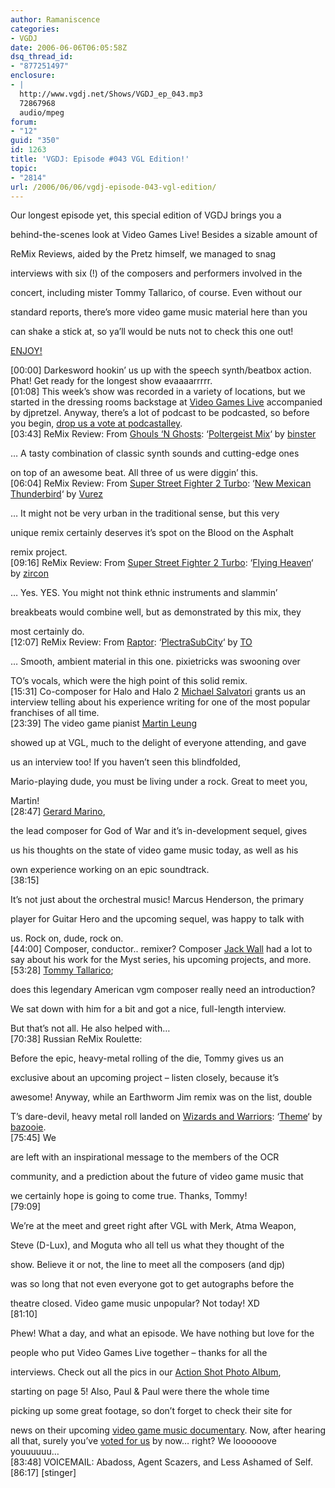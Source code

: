 ```yaml
---
author: Ramaniscence
categories:
- VGDJ
date: 2006-06-06T06:05:58Z
dsq_thread_id:
- "877251497"
enclosure:
- |
  http://www.vgdj.net/Shows/VGDJ_ep_043.mp3
  72867968
  audio/mpeg
forum:
- "12"
guid: "350"
id: 1263
title: 'VGDJ: Episode #043 VGL Edition!'
topic:
- "2814"
url: /2006/06/06/vgdj-episode-043-vgl-edition/
---
```


Our longest episode yet, this special edition of VGDJ brings you a
  
behind-the-scenes look at Video Games Live! Besides a sizable amount of
  
ReMix Reviews, aided by the Pretz himself, we managed to snag
  
interviews with six (!) of the composers and performers involved in the
  
concert, including mister Tommy Tallarico, of course. Even without our
  
standard reports, there&#8217;s more video game music material here than you
  
can shake a stick at, so ya&#8217;ll would be nuts not to check this one out!
  
[ENJOY!](http://www.vgdj.net/Shows/VGDJ_ep_043.mp3)
  
[00:00] Darkesword hookin&#8217; us up with the speech synth/beatbox action. Phat! Get ready for the longest show evaaaarrrrr.  
[01:08] This week&#8217;s show was recorded in a variety of locations, but we started in the dressing rooms backstage at [Video Games Live](http://www.videogameslive.com/) accompanied by djpretzel. Anyway, there&#8217;s a lot of podcast to be podcasted, so before you begin, [drop us a vote at podcastalley](http://www.podcastalley.com/one_vote2.php?pod_id=4140).  
[03:43] ReMix Review: From [Ghouls &#8216;N Ghosts](http://www.ocremix.org/game/ghoulsnghostsc64/): &#8216;[Poltergeist Mix](http://www.ocremix.org/remix/OCR01478/)&#8216; by [binster](http://www.ocremix.org/remixer/binster/)
  
&#8230; A tasty combination of classic synth sounds and cutting-edge ones
  
on top of an awesome beat. All three of us were diggin&#8217; this.  
[06:04] ReMix Review: From [Super Street Fighter 2 Turbo](http://www.ocremix.org/game/ssf2t/): &#8216;[New Mexican Thunderbird](http://www.ocremix.org/remix/OCR01479/)&#8216; by [Vurez](http://www.ocremix.org/remixer/vurez/)
  
&#8230; It might not be very urban in the traditional sense, but this very
  
unique remix certainly deserves it&#8217;s spot on the Blood on the Asphalt
  
remix project.  
[09:16] ReMix Review: From [Super Street Fighter 2 Turbo](http://www.ocremix.org/game/ssf2t/): &#8216;[Flying Heaven](http://www.ocremix.org/remix/OCR01480/)&#8216; by [zircon](http://www.ocremix.org/remixer/zircon/)
  
&#8230; Yes. YES. You might not think ethnic instruments and slammin&#8217;
  
breakbeats would combine well, but as demonstrated by this mix, they
  
most certainly do.  
[12:07] ReMix Review: From [Raptor](http://www.ocremix.org/game/raptor/): &#8216;[PlectraSubCity](http://www.ocremix.org/remix/OCR01481/)&#8216; by [TO](http://www.ocremix.org/remixer/to/)
  
&#8230; Smooth, ambient material in this one. pixietricks was swooning over
  
TO&#8217;s vocals, which were the high point of this solid remix.  
[15:31] Co-composer for Halo and Halo 2 [Michael Salvatori](http://www.ocremix.org/composer/id/353/) grants us an interview telling about his experience writing for one of the most popular franchises of all time.   
[23:39] The video game pianist [Martin Leung](http://www.videogamepianist.com/)
  
showed up at VGL, much to the delight of everyone attending, and gave
  
us an interview too! If you haven&#8217;t seen this blindfolded,
  
Mario-playing dude, you must be living under a rock. Great to meet you,
  
Martin!  
[28:47] [Gerard Marino](http://gerardkmarino.com/),
  
the lead composer for God of War and it&#8217;s in-development sequel, gives
  
us his thoughts on the state of video game music today, as well as his
  
own experience working on an epic soundtrack.  
[38:15]
  
It&#8217;s not just about the orchestral music! Marcus Henderson, the primary
  
player for Guitar Hero and the upcoming sequel, was happy to talk with
  
us. Rock on, dude, rock on.   
[44:00] Composer, conductor.. remixer? Composer [Jack Wall](http://www.jackwall.net/) had a lot to say about his work for the Myst series, his upcoming projects, and more.  
[53:28] [Tommy Tallarico](http://tallarico.com/index.php?s=home);
  
does this legendary American vgm composer really need an introduction?
  
We sat down with him for a bit and got a nice, full-length interview.
  
But that&#8217;s not all. He also helped with&#8230;  
[70:38] Russian ReMix Roulette:
  
Before the epic, heavy-metal rolling of the die, Tommy gives us an
  
exclusive about an upcoming project &#8211; listen closely, because it&#8217;s
  
awesome! Anyway, while an Earthworm Jim remix was on the list, double
  
T&#8217;s dare-devil, heavy metal roll landed on [Wizards and Warriors](http://www.ocremix.org/game/wizardsandwarriors/): &#8216;[Theme](http://www.ocremix.org/remix/OCR01034/)&#8216; by [bazooie](http://www.ocremix.org/remixer/bazooie/).  
[75:45] We
  
are left with an inspirational message to the members of the OCR
  
community, and a prediction about the future of video game music that
  
we certainly hope is going to come true. Thanks, Tommy!  
[79:09]
  
We&#8217;re at the meet and greet right after VGL with Merk, Atma Weapon,
  
Steve (D-Lux), and Moguta who all tell us what they thought of the
  
show. Believe it or not, the line to meet all the composers (and djp)
  
was so long that not even everyone got to get autographs before the
  
theatre closed. Video game music unpopular? Not today! XD  
[81:10]
  
Phew! What a day, and what an episode. We have nothing but love for the
  
people who put Video Games Live together &#8211; thanks for all the
  
interviews. Check out all the pics in our [Action Shot Photo Album](http://www.vgdj.net/album),
  
starting on page 5! Also, Paul & Paul were there the whole time
  
picking up some great footage, so don&#8217;t forget to check their site for
  
news on their upcoming [video game music documentary](http://myspace.com/vgmmovie). Now, after hearing all that, surely you&#8217;ve [voted for us](http://www.podcastalley.com/one_vote2.php?pod_id=4140) by now&#8230; right? We loooooove youuuuuu&#8230;  
[83:48] VOICEMAIL: Abadoss, Agent Scazers, and Less Ashamed of Self.  
\[86:17\] \[stinger\]